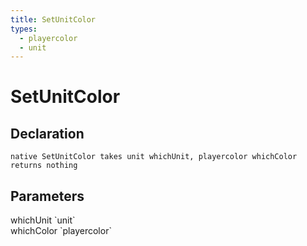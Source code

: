 ```yaml
---
title: SetUnitColor
types:
  - playercolor
  - unit
---
```


# SetUnitColor

## Declaration

```
native SetUnitColor takes unit whichUnit, playercolor whichColor returns nothing
```

## Parameters
<dl>
  <dt>whichUnit `unit`</dt>
  <dd></dd>

  <dt>whichColor `playercolor`</dt>
  <dd></dd>
</dl>